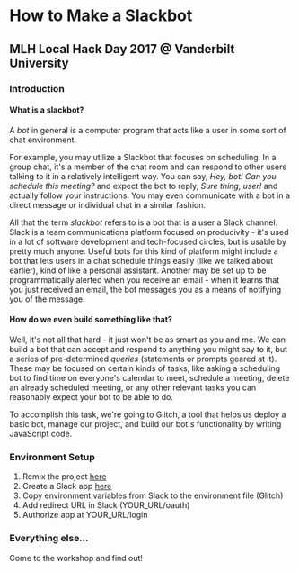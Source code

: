 # How to Make a Slackbot
## MLH Local Hack Day 2017 @ Vanderbilt University

### Introduction
#### What is a slackbot?
A _bot_ in general is a computer program that acts like a user in some sort of chat environment. 

For example, you may utilize a Slackbot that focuses on scheduling. In a group chat, it's a member of the chat room and can respond to other users talking to it in a relatively intelligent way. You can say, _Hey, bot! Can you schedule this meeting?_ and expect the bot to reply, _Sure thing, user!_ and actually follow your instructions. You may even communicate with a bot in a direct message or individual chat in a similar fashion.

All that the term _slackbot_ refers to is a bot that is a user a Slack channel. Slack is a team communications platform focused on producivity - it's used in a lot of software development and tech-focused circles, but is usable by pretty much anyone. Useful bots for this kind of platform might include a bot that lets users in a chat schedule things easily (like we talked about earlier), kind of like a personal assistant. Another may be set up to be programmatically alerted when you receive an email - when it learns that you just received an email, the bot messages you as a means of notifying you of the message. 

#### How do we even build something like that?
Well, it's not all that hard - it just won't be as smart as you and me. We can build a bot that can accept and respond to anything you might say to it, but a series of pre-determined _queries_ (statements or prompts geared at it). These may be focused on certain kinds of tasks, like asking a scheduling bot to find time on everyone's calendar to meet, schedule a meeting, delete an already scheduled meeting, or any other relevant tasks you can reasonably expect your bot to be able to do. 

To accomplish this task, we're going to Glitch, a tool that helps us deploy a basic bot, manage our project, and build our bot's functionality by writing JavaScript code. 

### Environment Setup
1. Remix the project [here](https://glitch.com/edit/#!/vandyhacks-slackbot-template)
2. Create a Slack app [here](https://api.slack.com/apps)
3. Copy environment variables from Slack to the environment file (Glitch)
4. Add redirect URL in Slack (YOUR_URL/oauth)
5. Authorize app at YOUR_URL/login

### Everything else...
Come to the workshop and find out!